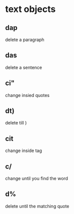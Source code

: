 # text objects

## dap
delete a paragraph

## das
delete a sentence

## ci"
change insied quotes

## dt)
delete till )

## cit
change inside tag

## c/<word>
change until you find the word

## d%
delete until the matching quote

